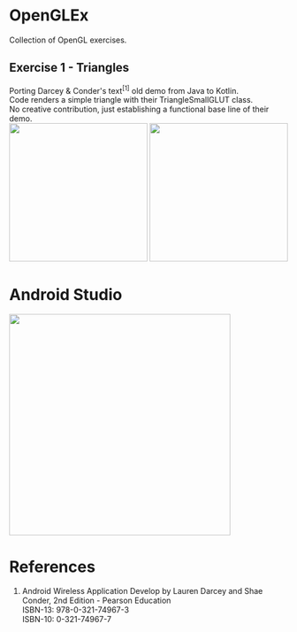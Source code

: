 # OpenGLEx
Collection of OpenGL exercises.

## Exercise 1 - Triangles 
Porting Darcey & Conder's text<sup>[1]</sup> old demo from Java to Kotlin. \
Code renders a simple triangle with their TriangleSmallGLUT class. \
No creative contribution, just establishing a functional base line of their demo. \
<img width="250" src="https://user-images.githubusercontent.com/1282659/183309371-5df12301-39d4-4b17-a396-75f476537d72.jpg"> <img width="250" src="https://user-images.githubusercontent.com/1282659/183309374-d6428fae-b1c3-4542-a661-57d0e4316234.jpg">

# Android Studio
<img width="400" src="https://user-images.githubusercontent.com/1282659/183309458-64d0e21c-bc3a-4315-9f4c-efcdeb218d80.png">

# References

1. Android Wireless Application Develop by Lauren Darcey and Shae Conder, 2nd Edition - Pearson Education \
ISBN-13: 978-0-321-74967-3 \
ISBN-10: 0-321-74967-7
